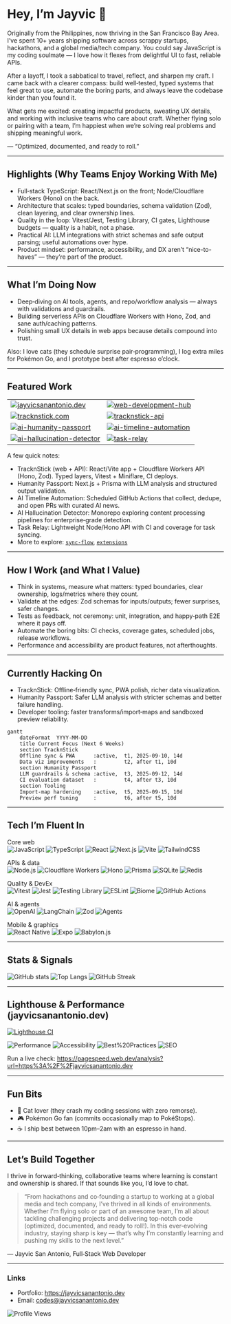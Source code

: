 # Hey, I’m Jayvic 👋

Originally from the Philippines, now thriving in the San Francisco Bay Area. I’ve spent 10+ years shipping software across scrappy startups, hackathons, and a global media/tech company. You could say JavaScript is my coding soulmate — I love how it flexes from delightful UI to fast, reliable APIs.

After a layoff, I took a sabbatical to travel, reflect, and sharpen my craft. I came back with a clearer compass: build well‑tested, typed systems that feel great to use, automate the boring parts, and always leave the codebase kinder than you found it.

What gets me excited: creating impactful products, sweating UX details, and working with inclusive teams who care about craft. Whether flying solo or pairing with a team, I’m happiest when we’re solving real problems and shipping meaningful work.

― “Optimized, documented, and ready to roll.”

---

## Highlights (Why Teams Enjoy Working With Me)

- Full‑stack TypeScript: React/Next.js on the front; Node/Cloudflare Workers (Hono) on the back.
- Architecture that scales: typed boundaries, schema validation (Zod), clean layering, and clear ownership lines.
- Quality in the loop: Vitest/Jest, Testing Library, CI gates, Lighthouse budgets — quality is a habit, not a phase.
- Practical AI: LLM integrations with strict schemas and safe output parsing; useful automations over hype.
- Product mindset: performance, accessibility, and DX aren’t “nice-to-haves” — they’re part of the product.

---

## What I’m Doing Now

- Deep‑diving on AI tools, agents, and repo/workflow analysis — always with validations and guardrails.
- Building serverless APIs on Cloudflare Workers with Hono, Zod, and sane auth/caching patterns.
- Polishing small UX details in web apps because details compound into trust.

Also: I love cats (they schedule surprise pair‑programming), I log extra miles for Pokémon Go, and I prototype best after espresso o’clock.

---

## Featured Work

<table>
  <tr>
    <td>
      <a href="https://github.com/jayvicsanantonio/jayvicsanantonio.dev">
        <img src="https://github-readme-stats.vercel.app/api/pin/?username=jayvicsanantonio&repo=jayvicsanantonio.dev&theme=radical" alt="jayvicsanantonio.dev" />
      </a>
    </td>
    <td>
      <a href="https://github.com/jayvicsanantonio/web-development-hub">
        <img src="https://github-readme-stats.vercel.app/api/pin/?username=jayvicsanantonio&repo=web-development-hub&theme=radical" alt="web-development-hub" />
      </a>
    </td>
  </tr>
  <tr>
    <td>
      <a href="https://github.com/jayvicsanantonio/tracknstick.com">
        <img src="https://github-readme-stats.vercel.app/api/pin/?username=jayvicsanantonio&repo=tracknstick.com&theme=radical" alt="tracknstick.com" />
      </a>
    </td>
    <td>
      <a href="https://github.com/jayvicsanantonio/tracknstick-api">
        <img src="https://github-readme-stats.vercel.app/api/pin/?username=jayvicsanantonio&repo=tracknstick-api&theme=radical" alt="tracknstick-api" />
      </a>
    </td>
  </tr>
  <tr>
    <td>
      <a href="https://github.com/jayvicsanantonio/ai-humanity-passport">
        <img src="https://github-readme-stats.vercel.app/api/pin/?username=jayvicsanantonio&repo=ai-humanity-passport&theme=radical" alt="ai-humanity-passport" />
      </a>
    </td>
    <td>
      <a href="https://github.com/jayvicsanantonio/ai-timeline-automation">
        <img src="https://github-readme-stats.vercel.app/api/pin/?username=jayvicsanantonio&repo=ai-timeline-automation&theme=radical" alt="ai-timeline-automation" />
      </a>
    </td>
  </tr>
  <tr>
    <td>
      <a href="https://github.com/jayvicsanantonio/ai-hallucination-detector">
        <img src="https://github-readme-stats.vercel.app/api/pin/?username=jayvicsanantonio&repo=ai-hallucination-detector&theme=radical" alt="ai-hallucination-detector" />
      </a>
    </td>
    <td>
      <a href="https://github.com/jayvicsanantonio/task-relay">
        <img src="https://github-readme-stats.vercel.app/api/pin/?username=jayvicsanantonio&repo=task-relay&theme=radical" alt="task-relay" />
      </a>
    </td>
  </tr>
</table>

A few quick notes:

- TracknStick (web + API): React/Vite app + Cloudflare Workers API (Hono, Zod). Typed layers, Vitest + Miniflare, CI deploys.
- Humanity Passport: Next.js + Prisma with LLM analysis and structured output validation.
- AI Timeline Automation: Scheduled GitHub Actions that collect, dedupe, and open PRs with curated AI news.
- AI Hallucination Detector: Monorepo exploring content processing pipelines for enterprise‑grade detection.
- Task Relay: Lightweight Node/Hono API with CI and coverage for task syncing.
- More to explore: [`sync-flow`](https://github.com/jayvicsanantonio/sync-flow), [`extensions`](https://github.com/jayvicsanantonio/extensions)

---

## How I Work (and What I Value)

- Think in systems, measure what matters: typed boundaries, clear ownership, logs/metrics where they count.
- Validate at the edges: Zod schemas for inputs/outputs; fewer surprises, safer changes.
- Tests as feedback, not ceremony: unit, integration, and happy‑path E2E where it pays off.
- Automate the boring bits: CI checks, coverage gates, scheduled jobs, release workflows.
- Performance and accessibility are product features, not afterthoughts.

---

## Currently Hacking On

- TracknStick: Offline‑friendly sync, PWA polish, richer data visualization.
- Humanity Passport: Safer LLM analysis with stricter schemas and better failure handling.
- Developer tooling: faster transforms/import‑maps and sandboxed preview reliability.

```mermaid
gantt
    dateFormat  YYYY-MM-DD
    title Current Focus (Next 6 Weeks)
    section TracknStick
    Offline sync & PWA      :active,  t1, 2025-09-10, 14d
    Data viz improvements   :         t2, after t1, 10d
    section Humanity Passport
    LLM guardrails & schema :active,  t3, 2025-09-12, 14d
    CI evaluation dataset   :         t4, after t3, 10d
    section Tooling
    Import-map hardening    :active,  t5, 2025-09-15, 10d
    Preview perf tuning     :         t6, after t5, 10d
```

---

## Tech I’m Fluent In

Core web
<br/>
![JavaScript](https://img.shields.io/badge/JavaScript-FFDF00?style=for-the-badge&logo=javascript&logoColor=000)
![TypeScript](https://img.shields.io/badge/TypeScript-3178C6?style=for-the-badge&logo=typescript&logoColor=fff)
![React](https://img.shields.io/badge/React-20232A?style=for-the-badge&logo=react&logoColor=61DAFB)
![Next.js](https://img.shields.io/badge/Next.js-000?style=for-the-badge&logo=nextdotjs&logoColor=fff)
![Vite](https://img.shields.io/badge/Vite-9146FF?style=for-the-badge&logo=vite&logoColor=fff)
![TailwindCSS](https://img.shields.io/badge/TailwindCSS-06B6D4?style=for-the-badge&logo=tailwindcss&logoColor=fff)

APIs & data
<br/>
![Node.js](https://img.shields.io/badge/Node.js-339933?style=for-the-badge&logo=nodedotjs&logoColor=fff)
![Cloudflare Workers](https://img.shields.io/badge/Cloudflare%20Workers-F38020?style=for-the-badge&logo=cloudflare&logoColor=fff)
![Hono](https://img.shields.io/badge/Hono-ff6b6b?style=for-the-badge)
![Prisma](https://img.shields.io/badge/Prisma-2D3748?style=for-the-badge&logo=prisma&logoColor=fff)
![SQLite](https://img.shields.io/badge/SQLite-003B57?style=for-the-badge&logo=sqlite&logoColor=fff)
![Redis](https://img.shields.io/badge/Upstash%20Redis-00E59B?style=for-the-badge&logo=redis&logoColor=000)

Quality & DevEx
<br/>
![Vitest](https://img.shields.io/badge/Vitest-6E9F18?style=for-the-badge&logo=vitest&logoColor=fff)
![Jest](https://img.shields.io/badge/Jest-C21325?style=for-the-badge&logo=jest&logoColor=fff)
![Testing Library](https://img.shields.io/badge/Testing%20Library-E33332?style=for-the-badge&logo=testinglibrary&logoColor=fff)
![ESLint](https://img.shields.io/badge/ESLint-4B32C3?style=for-the-badge&logo=eslint&logoColor=fff)
![Biome](https://img.shields.io/badge/Biome-2F855A?style=for-the-badge)
![GitHub Actions](https://img.shields.io/badge/GitHub%20Actions-2088FF?style=for-the-badge&logo=githubactions&logoColor=fff)

AI & agents
<br/>
![OpenAI](https://img.shields.io/badge/OpenAI-4A5568?style=for-the-badge&logo=openai&logoColor=fff)
![LangChain](https://img.shields.io/badge/LangChain-0EA5E9?style=for-the-badge)
![Zod](https://img.shields.io/badge/Zod-0C7A5E?style=for-the-badge)
![Agents](https://img.shields.io/badge/AI%20Agents-111827?style=for-the-badge)

Mobile & graphics
<br/>
![React Native](https://img.shields.io/badge/React%20Native-20232A?style=for-the-badge&logo=react&logoColor=61DAFB)
![Expo](https://img.shields.io/badge/Expo-000?style=for-the-badge&logo=expo&logoColor=fff)
![Babylon.js](https://img.shields.io/badge/Babylon.js-222?style=for-the-badge)

---

## Stats & Signals

![GitHub stats](https://github-readme-stats.vercel.app/api?username=jayvicsanantonio&show_icons=true&theme=radical)
![Top Langs](https://github-readme-stats.vercel.app/api/top-langs/?username=jayvicsanantonio&layout=compact&theme=radical)
![GitHub Streak](https://streak-stats.demolab.com?user=jayvicsanantonio&theme=radical&hide_border=true)

---

## Lighthouse & Performance (jayvicsanantonio.dev)

[![Lighthouse CI](https://github.com/jayvicsanantonio/jayvicsanantonio.dev/actions/workflows/lighthouse-ci.yml/badge.svg)](https://github.com/jayvicsanantonio/jayvicsanantonio.dev/actions/workflows/lighthouse-ci.yml)

![Performance](https://img.shields.io/badge/Performance-Tracked-blue?style=for-the-badge&logo=lighthouse)
![Accessibility](https://img.shields.io/badge/Accessibility-Tracked-blue?style=for-the-badge&logo=lighthouse)
![Best%20Practices](https://img.shields.io/badge/Best%20Practices-Tracked-blue?style=for-the-badge&logo=lighthouse)
![SEO](https://img.shields.io/badge/SEO-Tracked-blue?style=for-the-badge&logo=lighthouse)

Run a live check: https://pagespeed.web.dev/analysis?url=https%3A%2F%2Fjayvicsanantonio.dev

---

## Fun Bits

- 🐾 Cat lover (they crash my coding sessions with zero remorse).
- 🎮 Pokémon Go fan (commits occasionally map to PokéStops).
- ☕ I ship best between 10pm–2am with an espresso in hand.

---

## Let’s Build Together

I thrive in forward‑thinking, collaborative teams where learning is constant and ownership is shared. If that sounds like you, I’d love to chat.

> “From hackathons and co‑founding a startup to working at a global media and tech company, I’ve thrived in all kinds of environments. Whether I’m flying solo or part of an awesome team, I’m all about tackling challenging projects and delivering top‑notch code (optimized, documented, and ready to roll!). In this ever‑evolving industry, staying sharp is key — that’s why I’m constantly learning and pushing my skills to the next level.”

— Jayvic San Antonio, Full‑Stack Web Developer

---

### Links

- Portfolio: https://jayvicsanantonio.dev  
- Email: codes@jayvicsanantonio.dev

![Profile Views](https://komarev.com/ghpvc/?username=jayvicsanantonio&color=blueviolet)

